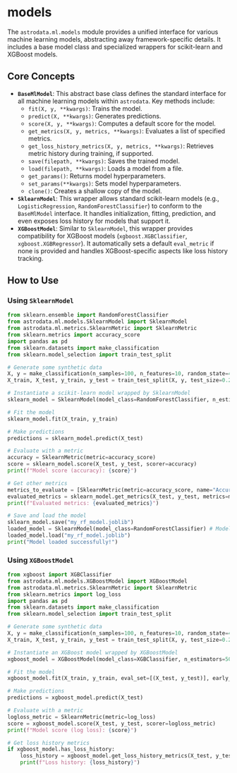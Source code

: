 # models

The `astrodata.ml.models` module provides a unified interface for various machine learning models, abstracting away framework-specific details. It includes a base model class and specialized wrappers for scikit-learn and XGBoost models.

## Core Concepts

  * **`BaseMlModel`**: This abstract base class defines the standard interface for all machine learning models within `astrodata`. Key methods include:
      * `fit(X, y, **kwargs)`: Trains the model.
      * `predict(X, **kwargs)`: Generates predictions.
      * `score(X, y, **kwargs)`: Computes a default score for the model.
      * `get_metrics(X, y, metrics, **kwargs)`: Evaluates a list of specified metrics.
      * `get_loss_history_metrics(X, y, metrics, **kwargs)`: Retrieves metric history during training, if supported.
      * `save(filepath, **kwargs)`: Saves the trained model.
      * `load(filepath, **kwargs)`: Loads a model from a file.
      * `get_params()`: Returns model hyperparameters.
      * `set_params(**kwargs)`: Sets model hyperparameters.
      * `clone()`: Creates a shallow copy of the model.
  * **`SklearnModel`**: This wrapper allows standard scikit-learn models (e.g., `LogisticRegression`, `RandomForestClassifier`) to conform to the `BaseMlModel` interface. It handles initialization, fitting, prediction, and even exposes loss history for models that support it.
  * **`XGBoostModel`**: Similar to `SklearnModel`, this wrapper provides compatibility for XGBoost models (`xgboost.XGBClassifier`, `xgboost.XGBRegressor`). It automatically sets a default `eval_metric` if none is provided and handles XGBoost-specific aspects like loss history tracking.

## How to Use

### Using `SklearnModel`

```python
from sklearn.ensemble import RandomForestClassifier
from astrodata.ml.models.SklearnModel import SklearnModel
from astrodata.ml.metrics.SklearnMetric import SklearnMetric
from sklearn.metrics import accuracy_score
import pandas as pd
from sklearn.datasets import make_classification
from sklearn.model_selection import train_test_split

# Generate some synthetic data
X, y = make_classification(n_samples=100, n_features=10, random_state=42)
X_train, X_test, y_train, y_test = train_test_split(X, y, test_size=0.2, random_state=42)

# Instantiate a scikit-learn model wrapped by SklearnModel
sklearn_model = SklearnModel(model_class=RandomForestClassifier, n_estimators=100, random_state=42)

# Fit the model
sklearn_model.fit(X_train, y_train)

# Make predictions
predictions = sklearn_model.predict(X_test)

# Evaluate with a metric
accuracy = SklearnMetric(metric=accuracy_score)
score = sklearn_model.score(X_test, y_test, scorer=accuracy)
print(f"Model score (accuracy): {score}")

# Get other metrics
metrics_to_evaluate = [SklearnMetric(metric=accuracy_score, name="Accuracy")]
evaluated_metrics = sklearn_model.get_metrics(X_test, y_test, metrics=metrics_to_evaluate)
print(f"Evaluated metrics: {evaluated_metrics}")

# Save and load the model
sklearn_model.save("my_rf_model.joblib")
loaded_model = SklearnModel(model_class=RandomForestClassifier) # Model class is needed for loading
loaded_model.load("my_rf_model.joblib")
print("Model loaded successfully!")
```

### Using `XGBoostModel`

```python
from xgboost import XGBClassifier
from astrodata.ml.models.XGBoostModel import XGBoostModel
from astrodata.ml.metrics.SklearnMetric import SklearnMetric
from sklearn.metrics import log_loss
import pandas as pd
from sklearn.datasets import make_classification
from sklearn.model_selection import train_test_split

# Generate some synthetic data
X, y = make_classification(n_samples=100, n_features=10, random_state=42)
X_train, X_test, y_train, y_test = train_test_split(X, y, test_size=0.2, random_state=42)

# Instantiate an XGBoost model wrapped by XGBoostModel
xgboost_model = XGBoostModel(model_class=XGBClassifier, n_estimators=50, use_label_encoder=False, eval_metric='logloss', random_state=42)

# Fit the model
xgboost_model.fit(X_train, y_train, eval_set=[(X_test, y_test)], early_stopping_rounds=10, verbose=False)

# Make predictions
predictions = xgboost_model.predict(X_test)

# Evaluate with a metric
logloss_metric = SklearnMetric(metric=log_loss)
score = xgboost_model.score(X_test, y_test, scorer=logloss_metric)
print(f"Model score (log loss): {score}")

# Get loss history metrics
if xgboost_model.has_loss_history:
    loss_history = xgboost_model.get_loss_history_metrics(X_test, y_test, metrics=[logloss_metric])
    print(f"Loss history: {loss_history}")
```